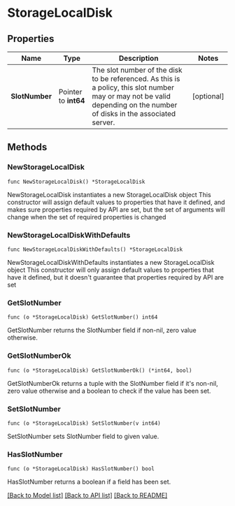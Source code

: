 # StorageLocalDisk

## Properties

Name | Type | Description | Notes
------------ | ------------- | ------------- | -------------
**SlotNumber** | Pointer to **int64** | The slot number of the disk to be referenced. As this is a policy, this slot number may or may not be valid depending on the number of disks in the associated server. | [optional] 

## Methods

### NewStorageLocalDisk

`func NewStorageLocalDisk() *StorageLocalDisk`

NewStorageLocalDisk instantiates a new StorageLocalDisk object
This constructor will assign default values to properties that have it defined,
and makes sure properties required by API are set, but the set of arguments
will change when the set of required properties is changed

### NewStorageLocalDiskWithDefaults

`func NewStorageLocalDiskWithDefaults() *StorageLocalDisk`

NewStorageLocalDiskWithDefaults instantiates a new StorageLocalDisk object
This constructor will only assign default values to properties that have it defined,
but it doesn't guarantee that properties required by API are set

### GetSlotNumber

`func (o *StorageLocalDisk) GetSlotNumber() int64`

GetSlotNumber returns the SlotNumber field if non-nil, zero value otherwise.

### GetSlotNumberOk

`func (o *StorageLocalDisk) GetSlotNumberOk() (*int64, bool)`

GetSlotNumberOk returns a tuple with the SlotNumber field if it's non-nil, zero value otherwise
and a boolean to check if the value has been set.

### SetSlotNumber

`func (o *StorageLocalDisk) SetSlotNumber(v int64)`

SetSlotNumber sets SlotNumber field to given value.

### HasSlotNumber

`func (o *StorageLocalDisk) HasSlotNumber() bool`

HasSlotNumber returns a boolean if a field has been set.


[[Back to Model list]](../README.md#documentation-for-models) [[Back to API list]](../README.md#documentation-for-api-endpoints) [[Back to README]](../README.md)


